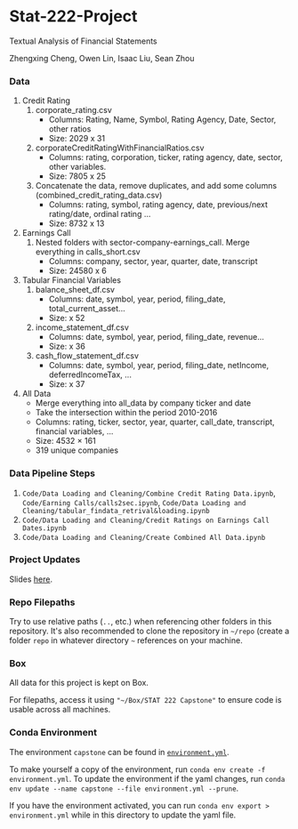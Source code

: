 # Stat-222-Project

Textual Analysis of Financial Statements

Zhengxing Cheng, Owen Lin, Isaac Liu, Sean Zhou

### Data
1. Credit Rating
    1. corporate_rating.csv
        * Columns: Rating, Name, Symbol, Rating Agency, Date, Sector, other ratios
        * Size: 2029 x 31
    2. corporateCreditRatingWithFinancialRatios.csv
        * Columns: rating, corporation, ticker, rating agency, date, sector, other variables.
        * Size: 7805 x 25
    3. Concatenate the data, remove duplicates, and add some columns (combined_credit_rating_data.csv)
        * Columns: rating, symbol, rating agency, date, previous/next rating/date, ordinal rating ...
        * Size: 8732 x 13
2. Earnings Call
    1. Nested folders with sector-company-earnings_call. Merge everything in calls_short.csv
        * Columns: company, sector, year, quarter, date, transcript
        * Size: 24580 x 6
3. Tabular Financial Variables
    1. balance_sheet_df.csv
        * Columns: date, symbol, year, period, filing_date, total_current_asset...
        * Size: x 52
    2. income_statement_df.csv
        * Columns: date, symbol, year, period, filing_date, revenue...
        * Size:  x 36
    3. cash_flow_statement_df.csv
        * Columns: date, symbol, year, period, filing_date, netIncome, deferredIncomeTax, ...
        * Size:  x 37
4. All Data
    * Merge everything into all_data by company ticker and date
    * Take the intersection within the period 2010-2016
    * Columns: rating, ticker, sector, year, quarter, call_date, transcript, financial variables, ... 
    * Size: 4532 × 161
    * 319 unique companies

### Data Pipeline Steps

1. `Code/Data Loading and Cleaning/Combine Credit Rating Data.ipynb`, `Code/Earning Calls/calls2sec.ipynb`, `Code/Data Loading and Cleaning/tabular_findata_retrival&loading.ipynb`
2. `Code/Data Loading and Cleaning/Credit Ratings on Earnings Call Dates.ipynb`
3. `Code/Data Loading and Cleaning/Create Combined All Data.ipynb`

### Project Updates

Slides [here](https://docs.google.com/presentation/d/1JJEnThJ8J-kww_SiqMceNVPTG_3i5U472d_8RIgSb-o/edit#slide=id.p).

### Repo Filepaths

Try to use relative paths (`..`, etc.) when referencing other folders in this repository. It's also recommended to clone the repository in `~/repo` (create a folder `repo` in whatever directory `~` references on your machine.

### Box

All data for this project is kept on Box.

For filepaths, access it using `"~/Box/STAT 222 Capstone"` to ensure code is usable across all machines.

### Conda Environment

The environment `capstone` can be found in [`environment.yml`](https://github.com/current12/Stat-222-Project/blob/main/environment.yml).

To make yourself a copy of the environment, run `conda env create -f environment.yml`. To update the environment if the yaml changes, run `conda env update --name capstone --file environment.yml --prune`.

If you have the environment activated, you can run `conda env export > environment.yml` while in this directory to update the yaml file.
